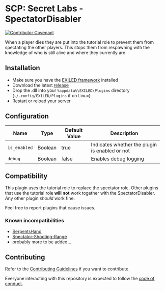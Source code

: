 # SCP:  Secret Labs - SpectatorDisabler
[![Contributor Covenant](https://img.shields.io/badge/Contributor%20Covenant-2.1-4baaaa.svg)](CODE_OF_CONDUCT.md)

When a player dies they are put into the tutorial role to prevent them from spectating the other players. This stops them from respawning with the knowledge of who is still alive and where they currently are.

## Installation
- Make sure you have the [EXILED framework](https://github.com/Exiled-Team/EXILED) installed
- Download the latest [release](https://github.com/zochris/SCPSL-SpectatorDisabler/releases)
- Drop the .dll into your `%appdata%\EXILED\Plugins` directory (`~/.config/EXILED/Plugins` if on Linux)
- Restart or reload your server

## Configuration

| Name         | Type    | Default Value | Description                                    |
| ------------ | ------- | ------------- | ---------------------------------------------- |
| `is_enabled` | Boolean | true          | Indicates whether the plugin is enabled or not |
| `debug`      | Boolean | false         | Enables debug logging                          |

## Compatibility

This plugin uses the tutorial role to replace the spectator role. Other plugins that use the tutorial role **will not** work together with the SpectatorDisabler. Any other plugin *should* work fine.

Feel free to report plugins that cause issues.

### Known incompatibilities

- [SerpentsHand](https://github.com/Cyanox62/SerpentsHand/)
- [Spectator-Shooting-Range](https://github.com/rayzerbrain/Spectator-Shooting-Range)
- probably more to be added…

## Contributing

Refer to the [Contributing Guidelines](docs/CONTRIBUTING.md) if you want to contribute.

Everyone interacting with this repository is expected to follow the [code of conduct](CODE_OF_CONDUCT.md).


